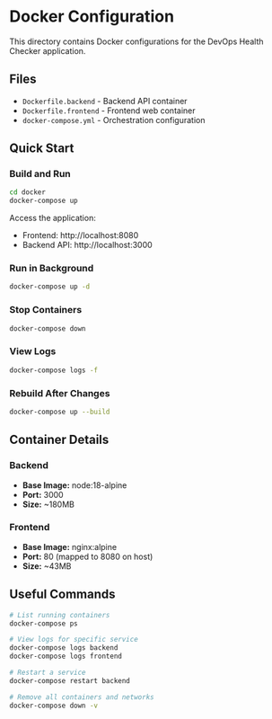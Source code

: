 # Docker Configuration

This directory contains Docker configurations for the DevOps Health Checker application.

## Files

- `Dockerfile.backend` - Backend API container
- `Dockerfile.frontend` - Frontend web container
- `docker-compose.yml` - Orchestration configuration

## Quick Start

### Build and Run
```bash
cd docker
docker-compose up
```

Access the application:
- Frontend: http://localhost:8080
- Backend API: http://localhost:3000

### Run in Background
```bash
docker-compose up -d
```

### Stop Containers
```bash
docker-compose down
```

### View Logs
```bash
docker-compose logs -f
```

### Rebuild After Changes
```bash
docker-compose up --build
```

## Container Details

### Backend
- **Base Image:** node:18-alpine
- **Port:** 3000
- **Size:** ~180MB

### Frontend
- **Base Image:** nginx:alpine
- **Port:** 80 (mapped to 8080 on host)
- **Size:** ~43MB

## Useful Commands
```bash
# List running containers
docker-compose ps

# View logs for specific service
docker-compose logs backend
docker-compose logs frontend

# Restart a service
docker-compose restart backend

# Remove all containers and networks
docker-compose down -v
```
